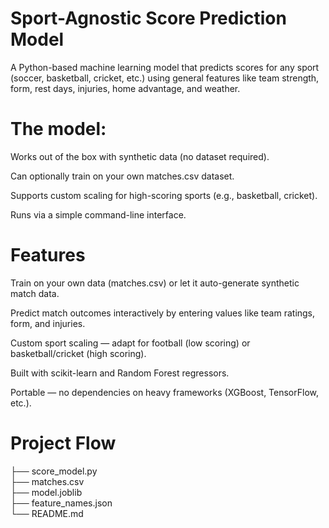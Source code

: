 # Sport-Agnostic Score Prediction Model

A Python-based machine learning model that predicts scores for any sport (soccer, basketball, cricket, etc.) using general features like team strength, form, rest days, injuries, home advantage, and weather.

# The model:

Works out of the box with synthetic data (no dataset required).

Can optionally train on your own matches.csv dataset.

Supports custom scaling for high-scoring sports (e.g., basketball, cricket).

Runs via a simple command-line interface.

# Features

Train on your own data (matches.csv) or let it auto-generate synthetic match data.

Predict match outcomes interactively by entering values like team ratings, form, and injuries.

Custom sport scaling — adapt for football (low scoring) or basketball/cricket (high scoring).

Built with scikit-learn and Random Forest regressors.

Portable — no dependencies on heavy frameworks (XGBoost, TensorFlow, etc.).


# Project Flow
├── score_model.py     
├── matches.csv         
├── model.joblib        
├── feature_names.json  
└── README.md           

